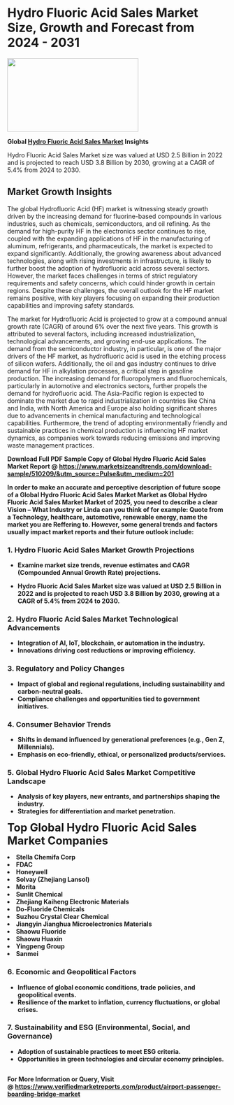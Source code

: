 <H1>Hydro Fluoric Acid Sales Market Size, Growth and Forecast from 2024 - 2031</H1><img class="aligncenter size-medium wp-image-584254" src="https://thirdeyenews.in/wp-content/uploads/2024/09/Global-Market-Research-300x168.jpeg" alt="" width="300" height="168" /><p><strong>Global&nbsp;<a href="https://www.marketsizeandtrends.com/download-sample/510209/&amp;utm_source=Pulse&amp;utm_medium=201">Hydro Fluoric Acid Sales Market</a> Insights</strong></p><p>Hydro Fluoric Acid Sales Market size was valued at USD 2.5 Billion in 2022 and is projected to reach USD 3.8 Billion by 2030, growing at a CAGR of 5.4% from 2024 to 2030.</p><p><h2>Market Growth Insights</h2> The global Hydrofluoric Acid (HF) market is witnessing steady growth driven by the increasing demand for fluorine-based compounds in various industries, such as chemicals, semiconductors, and oil refining. As the demand for high-purity HF in the electronics sector continues to rise, coupled with the expanding applications of HF in the manufacturing of aluminum, refrigerants, and pharmaceuticals, the market is expected to expand significantly. Additionally, the growing awareness about advanced technologies, along with rising investments in infrastructure, is likely to further boost the adoption of hydrofluoric acid across several sectors. However, the market faces challenges in terms of strict regulatory requirements and safety concerns, which could hinder growth in certain regions. Despite these challenges, the overall outlook for the HF market remains positive, with key players focusing on expanding their production capabilities and improving safety standards. <p><strong></strong></p> <p>The market for Hydrofluoric Acid is projected to grow at a compound annual growth rate (CAGR) of around 6% over the next five years. This growth is attributed to several factors, including increased industrialization, technological advancements, and growing end-use applications. The demand from the semiconductor industry, in particular, is one of the major drivers of the HF market, as hydrofluoric acid is used in the etching process of silicon wafers. Additionally, the oil and gas industry continues to drive demand for HF in alkylation processes, a critical step in gasoline production. The increasing demand for fluoropolymers and fluorochemicals, particularly in automotive and electronics sectors, further propels the demand for hydrofluoric acid. The Asia-Pacific region is expected to dominate the market due to rapid industrialization in countries like China and India, with North America and Europe also holding significant shares due to advancements in chemical manufacturing and technological capabilities. Furthermore, the trend of adopting environmentally friendly and sustainable practices in chemical production is influencing HF market dynamics, as companies work towards reducing emissions and improving waste management practices. <p><strong></p><p><span class=""><strong>Download Full PDF Sample Copy of Global Hydro Fluoric Acid Sales Market Report</strong> @ <a href="https://www.marketsizeandtrends.com/download-sample/510209/&amp;utm_source=Pulse&amp;utm_medium=201" target="_blank">https://www.marketsizeandtrends.com/download-sample/510209/&amp;utm_source=Pulse&amp;utm_medium=201</a></span></p><p>In order to make an accurate and perceptive description of future scope of a Global&nbsp;Hydro Fluoric Acid Sales Market Market as Global&nbsp;Hydro Fluoric Acid Sales Market Market of 2025, you need to describe a clear Vision &ndash; What Industry or Linda can you think of for example: Quote from a Technology, healthcare, automotive, renewable energy, name the market you are Reffering to. However, some general trends and factors usually impact market reports and their future outlook include:</p><h3>1.&nbsp;<strong>Hydro Fluoric Acid Sales Market Growth Projections</strong></h3><ul><li>Examine market size trends, revenue estimates and CAGR (Compounded Annual Growth Rate) projections.</li><li><p>Hydro Fluoric Acid Sales Market size was valued at USD 2.5 Billion in 2022 and is projected to reach USD 3.8 Billion by 2030, growing at a CAGR of 5.4% from 2024 to 2030.</p></li></ul><h3>2.&nbsp;<strong>Hydro Fluoric Acid Sales Market Technological Advancements</strong></h3><ul><li>Integration of AI, IoT, blockchain, or automation in the industry.</li><li>Innovations driving cost reductions or improving efficiency.</li></ul><h3>3.&nbsp;<strong>Regulatory and Policy Changes</strong></h3><ul><li>Impact of global and regional regulations, including sustainability and carbon-neutral goals.</li><li>Compliance challenges and opportunities tied to government initiatives.</li></ul><h3>4.&nbsp;<strong>Consumer Behavior Trends</strong></h3><ul><li>Shifts in demand influenced by generational preferences (e.g., Gen Z, Millennials).</li><li>Emphasis on eco-friendly, ethical, or personalized products/services.</li></ul><h3>5.&nbsp;<strong>Global Hydro Fluoric Acid Sales Market Competitive Landscape</strong></h3><ul><li>Analysis of key players, new entrants, and partnerships shaping the industry.</li><li>Strategies for differentiation and market penetration.</li></ul><p data-pm-slice="1 1 []"><span style="color: inherit; font-family: inherit; font-size: 25px;">Top Global Hydro Fluoric Acid Sales Market Companies</span></p><div class="" data-test-id=""><p><li>Stella Chemifa Corp</li><li> FDAC</li><li> Honeywell</li><li> Solvay (Zhejiang Lansol)</li><li> Morita</li><li> Sunlit Chemical</li><li> Zhejiang Kaiheng Electronic Materials</li><li> Do-Fluoride Chemicals</li><li> Suzhou Crystal Clear Chemical</li><li> Jiangyin Jianghua Microelectronics Materials</li><li> Shaowu Fluoride</li><li> Shaowu Huaxin</li><li> Yingpeng Group</li><li> Sanmei</li></p></div><h3>6.&nbsp;<strong>Economic and Geopolitical Factors</strong></h3><ul><li>Influence of global economic conditions, trade policies, and geopolitical events.</li><li>Resilience of the market to inflation, currency fluctuations, or global crises.</li></ul><h3>7.&nbsp;<strong>Sustainability and ESG (Environmental, Social, and Governance)</strong></h3><ul><li>Adoption of sustainable practices to meet ESG criteria.</li><li>Opportunities in green technologies and circular economy principles.</li></ul><h2><strong style="font-size: 14px;">For More Information or Query, Visit @&nbsp;</strong><a style="background-color: #ffffff; font-size: 14px;" href="https://www.marketsizeandtrends.com/report/hydro-fluoric-acid-sales-market/" target="_blank">https://www.verifiedmarketreports.com/product/airport-passenger-boarding-bridge-market</a></h2>